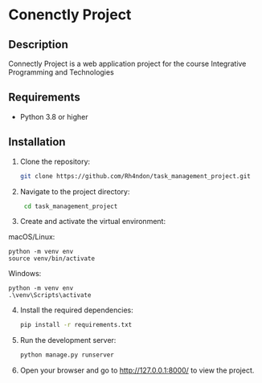 # Conenctly Project

## Description

Connectly Project is a web application project for the course Integrative Programming and Technologies

## Requirements

- Python 3.8 or higher

## Installation

1. Clone the repository:

   ```bash
   git clone https://github.com/Rh4ndon/task_management_project.git

   ```

2. Navigate to the project directory:

   ```bash
    cd task_management_project

   ```

3. Create and activate the virtual environment:

macOS/Linux:

    python -m venv env
    source venv/bin/activate

Windows:

    python -m venv env
    .\venv\Scripts\activate

4. Install the required dependencies:

   ```bash
   pip install -r requirements.txt

   ```

5. Run the development server:

   ```bash
   python manage.py runserver


   ```

6. Open your browser and go to http://127.0.0.1:8000/ to view the project.

